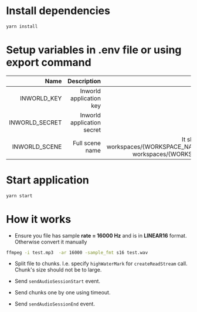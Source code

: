 # Install dependencies

```sh
yarn install
```

# Setup variables in .env file or using export command

|Name|Description|Details|
|--:|--:|--:|
|INWORLD_KEY|Inworld application key|Get key from [integrations page](https://studio.inworld.ai)|
|INWORLD_SECRET|Inworld application secret|Get secret from [integrations page](https://studio.inworld.ai)|
|INWORLD_SCENE|Full scene name|It should have one of the following format: workspaces/{WORKSPACE_NAME}/characters/{CHARACTER_NAME} workspaces/{WORKSPACE_NAME}/scenes/{SCENE_NAME}|

# Start application

```sh
yarn start
```

# How it works

* Ensure you file has sample **rate = 16000 Hz** and is in **LINEAR16** format. Otherwise convert it manually

```sh
ffmpeg -i test.mp3  -ar 16000 -sample_fmt s16 test.wav
```

* Split file to chunks. I.e. specify `highWaterMark` for `createReadStream` call. Chunk's size should not be to large.

* Send `sendAudioSessionStart` event.

* Send chunks one by one using timeout.

* Send `sendAudioSessionEnd` event.

